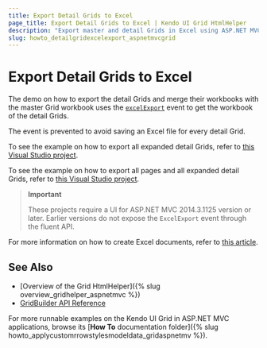 ```yaml
---
title: Export Detail Grids to Excel
page_title: Export Detail Grids to Excel | Kendo UI Grid HtmlHelper
description: "Export master and detail Grids in Excel using ASP.NET MVC."
slug: howto_detailgridexcelexport_aspnetmvcgrid
---
```


# Export Detail Grids to Excel

The demo on how to export the detail Grids and merge their workbooks with the master Grid workbook uses the [`excelExport`](http://docs.telerik.com/kendo-ui/api/javascript/ui/grid#events-excelExport) event to get the workbook of the detail Grids.

The event is prevented to avoid saving an Excel file for every detail Grid.

To see the example on how to export all expanded detail Grids, refer to [this Visual Studio project](https://github.com/telerik/ui-for-aspnet-mvc-examples/tree/master/grid/detail-grid-excel-export).

To see the example on how to export all pages and all expanded detail Grids, refer to [this Visual Studio project](https://github.com/telerik/ui-for-aspnet-mvc-examples/tree/master/grid/detail-grid-excel-export-all-pages-all-details).

> **Important**
>
> These projects require a UI for ASP.NET MVC 2014.3.1125 version or later. Earlier versions do not expose the `ExcelExport` event through the fluent API.

For more information on how to create Excel documents, refer to [this article](http://docs.telerik.com/kendo-ui/framework/excel/introduction#create-excel-document).

## See Also

* [Overview of the Grid HtmlHelper]({% slug overview_gridhelper_aspnetmvc %})
* [GridBuilder API Reference](http://docs.telerik.com/kendo-ui/api/Kendo.Mvc.UI.Fluent/GridBuilder)

For more runnable examples on the Kendo UI Grid in ASP.NET MVC applications, browse its [**How To** documentation folder]({% slug howto_applycustomrrowstylesmodeldata_gridaspnetmv %}).

